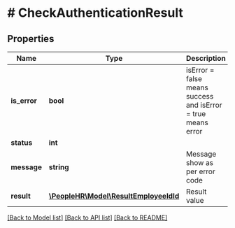 # # CheckAuthenticationResult

## Properties

Name | Type | Description | Notes
------------ | ------------- | ------------- | -------------
**is_error** | **bool** | isError &#x3D; false means success and isError &#x3D; true means error | [optional]
**status** | **int** |  | [optional]
**message** | **string** | Message show as per error code | [optional]
**result** | [**\PeopleHR\Model\ResultEmployeeIdId**](ResultEmployeeIdId.md) | Result value | [optional]

[[Back to Model list]](../../README.md#models) [[Back to API list]](../../README.md#endpoints) [[Back to README]](../../README.md)
